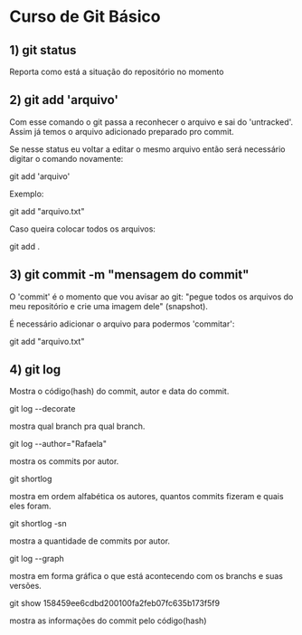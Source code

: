<h1>Curso de Git Básico</h1>

<h2>1) git status</h2>

Reporta como está a situação do repositório no momento

<h2>2) git add 'arquivo'</h2>

Com esse comando o git passa a reconhecer o arquivo e sai do 'untracked'.
Assim já temos o arquivo adicionado preparado pro commit.

Se nesse status eu voltar a editar o mesmo arquivo então será necessário digitar o comando novamente:

git add 'arquivo'

Exemplo:

git add "arquivo.txt"

Caso queira colocar todos os arquivos:

git add .

<h2>3) git commit -m "mensagem do commit"</h2>

O 'commit' é o momento que vou avisar ao git: "pegue todos os arquivos do meu repositório e crie uma imagem dele" (snapshot).

É necessário adicionar o arquivo para podermos 'commitar':

git add "arquivo.txt"

<h2>4) git log</h2>

Mostra o código(hash) do commit, autor e data do commit.

git log --decorate

mostra qual branch pra qual branch.

git log --author="Rafaela"

mostra os commits por autor.

git shortlog

mostra em ordem alfabética os autores, quantos commits fizeram e quais eles foram.

git shortlog -sn

mostra a quantidade de commits por autor.

git log --graph

mostra em forma gráfica o que está acontecendo com os branchs e suas versões.

git show 158459ee6cdbd200100fa2feb07fc635b173f5f9

mostra as informações do commit pelo código(hash)



